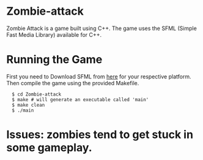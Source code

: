 # Zombie-attack
   Zombie Attack is a game built using C++. The game uses the SFML (Simple Fast
   Media Library) available for C++. 
   
   
# Running the Game

   First you need to Download SFML from [here](https://www.sfml-dev.org/download/sfml/2.4.2/) for your respective platform.
   Then compile the game using the provided Makefile.
   
      $ cd Zombie-attack
      $ make # will generate an executable called 'main' 
      $ make clean 
      $ ./main
  
# Issues: zombies tend to get stuck in some gameplay.
